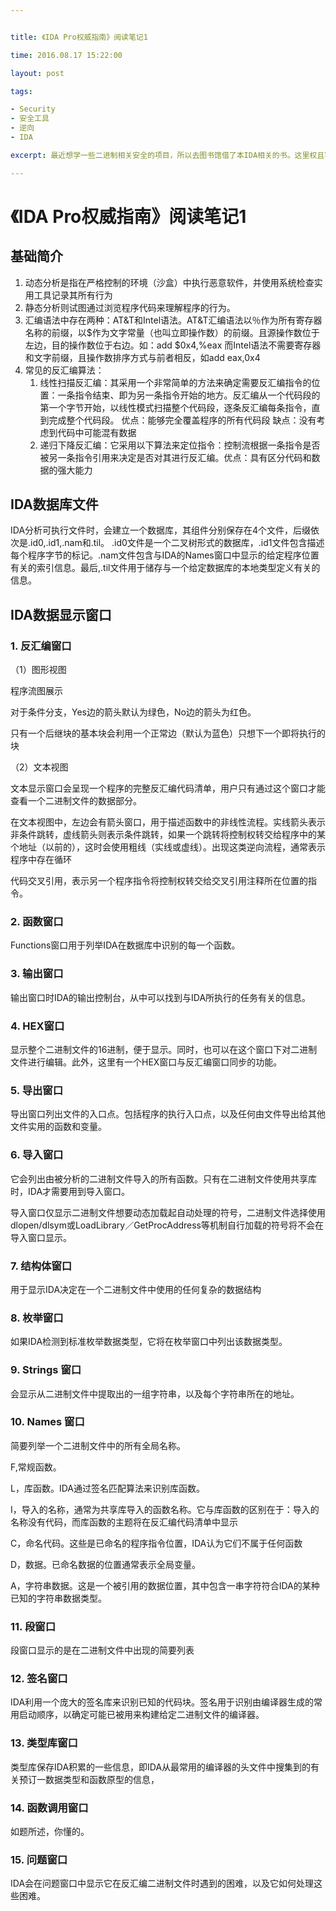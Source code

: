 ```yaml
---


title: 《IDA Pro权威指南》阅读笔记1

time: 2016.08.17 15:22:00

layout: post

tags:

- Security
- 安全工具
- 逆向
- IDA

excerpt: 最近想学一些二进制相关安全的项目，所以去图书馆借了本IDA相关的书。这里权且写个笔记

---
```


# 《IDA Pro权威指南》阅读笔记1

## 基础简介

1. 动态分析是指在严格控制的环境（沙盒）中执行恶意软件，并使用系统检查实用工具记录其所有行为
2. 静态分析则试图通过浏览程序代码来理解程序的行为。
3. 汇编语法中存在两种：AT&T和Intel语法。AT&T汇编语法以％作为所有寄存器名称的前缀，以$作为文字常量（也叫立即操作数）的前缀。且源操作数位于左边，目的操作数位于右边。如：add $0x4,%eax  而Intel语法不需要寄存器和文字前缀，且操作数排序方式与前者相反，如add eax,0x4
4. 常见的反汇编算法：
	1. 线性扫描反汇编：其采用一个非常简单的方法来确定需要反汇编指令的位置：一条指令结束、即为另一条指令开始的地方。反汇编从一个代码段的第一个字节开始，以线性模式扫描整个代码段，逐条反汇编每条指令，直到完成整个代码段。 优点：能够完全覆盖程序的所有代码段 缺点：没有考虑到代码中可能混有数据
	2. 递归下降反汇编：它采用以下算法来定位指令：控制流根据一条指令是否被另一条指令引用来决定是否对其进行反汇编。优点：具有区分代码和数据的强大能力
	
## IDA数据库文件

IDA分析可执行文件时，会建立一个数据库，其组件分别保存在4个文件，后缀依次是.id0,.id1,.nam和.til。 .id0文件是一个二叉树形式的数据库，.id1文件包含描述每个程序字节的标记。.nam文件包含与IDA的Names窗口中显示的给定程序位置有关的索引信息。最后,.til文件用于储存与一个给定数据库的本地类型定义有关的信息。

## IDA数据显示窗口

### 1. 反汇编窗口

（1）图形视图

程序流图展示

对于条件分支，Yes边的箭头默认为绿色，No边的箭头为红色。

只有一个后继块的基本块会利用一个正常边（默认为蓝色）只想下一个即将执行的块

（2）文本视图

文本显示窗口会呈现一个程序的完整反汇编代码清单，用户只有通过这个窗口才能查看一个二进制文件的数据部分。

在文本视图中，左边会有箭头窗口，用于描述函数中的非线性流程。实线箭头表示非条件跳转，虚线箭头则表示条件跳转，如果一个跳转将控制权转交给程序中的某个地址（以前的），这时会使用粗线（实线或虚线）。出现这类逆向流程，通常表示程序中存在循环


代码交叉引用，表示另一个程序指令将控制权转交给交叉引用注释所在位置的指令。


### 2. 函数窗口

Functions窗口用于列举IDA在数据库中识别的每一个函数。


### 3. 输出窗口

输出窗口时IDA的输出控制台，从中可以找到与IDA所执行的任务有关的信息。

### 4. HEX窗口

显示整个二进制文件的16进制，便于显示。同时，也可以在这个窗口下对二进制文件进行编辑。此外，这里有一个HEX窗口与反汇编窗口同步的功能。

### 5. 导出窗口

导出窗口列出文件的入口点。包括程序的执行入口点，以及任何由文件导出给其他文件实用的函数和变量。

### 6. 导入窗口

它会列出由被分析的二进制文件导入的所有函数。只有在二进制文件使用共享库时，IDA才需要用到导入窗口。

导入窗口仅显示二进制文件想要动态加载起自动处理的符号，二进制文件选择使用dlopen/dlsym或LoadLibrary／GetProcAddress等机制自行加载的符号将不会在导入窗口显示。


### 7. 结构体窗口


用于显示IDA决定在一个二进制文件中使用的任何复杂的数据结构



### 8. 枚举窗口

如果IDA检测到标准枚举数据类型，它将在枚举窗口中列出该数据类型。


### 9. Strings 窗口

会显示从二进制文件中提取出的一组字符串，以及每个字符串所在的地址。


### 10. Names 窗口

简要列举一个二进制文件中的所有全局名称。

F,常规函数。

L，库函数。IDA通过签名匹配算法来识别库函数。

I，导入的名称，通常为共享库导入的函数名称。它与库函数的区别在于：导入的名称没有代码，而库函数的主题将在反汇编代码清单中显示

C，命名代码。这些是已命名的程序指令位置，IDA认为它们不属于任何函数


D，数据。已命名数据的位置通常表示全局变量。


A，字符串数据。这是一个被引用的数据位置，其中包含一串字符符合IDA的某种已知的字符串数据类型。

### 11. 段窗口

段窗口显示的是在二进制文件中出现的简要列表

### 12. 签名窗口

IDA利用一个庞大的签名库来识别已知的代码块。签名用于识别由编译器生成的常用启动顺序，以确定可能已被用来构建给定二进制文件的编译器。

### 13. 类型库窗口

类型库保存IDA积累的一些信息，即IDA从最常用的编译器的头文件中搜集到的有关预订一数据类型和函数原型的信息，

### 14. 函数调用窗口

如题所述，你懂的。

### 15.  问题窗口

IDA会在问题窗口中显示它在反汇编二进制文件时遇到的困难，以及它如何处理这些困难。